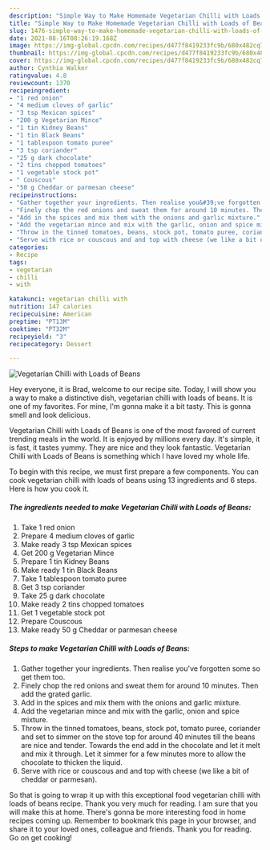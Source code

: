 ```yaml
---
description: "Simple Way to Make Homemade Vegetarian Chilli with Loads of Beans"
title: "Simple Way to Make Homemade Vegetarian Chilli with Loads of Beans"
slug: 1476-simple-way-to-make-homemade-vegetarian-chilli-with-loads-of-beans
date: 2021-08-16T08:26:19.168Z
image: https://img-global.cpcdn.com/recipes/d477f8419233fc9b/680x482cq70/vegetarian-chilli-with-loads-of-beans-recipe-main-photo.jpg
thumbnail: https://img-global.cpcdn.com/recipes/d477f8419233fc9b/680x482cq70/vegetarian-chilli-with-loads-of-beans-recipe-main-photo.jpg
cover: https://img-global.cpcdn.com/recipes/d477f8419233fc9b/680x482cq70/vegetarian-chilli-with-loads-of-beans-recipe-main-photo.jpg
author: Cynthia Walker
ratingvalue: 4.8
reviewcount: 1370
recipeingredient:
- "1 red onion"
- "4 medium cloves of garlic"
- "3 tsp Mexican spices"
- "200 g Vegetarian Mince"
- "1 tin Kidney Beans"
- "1 tin Black Beans"
- "1 tablespoon tomato puree"
- "3 tsp coriander"
- "25 g dark chocolate"
- "2 tins chopped tomatoes"
- "1 vegetable stock pot"
- " Couscous"
- "50 g Cheddar or parmesan cheese"
recipeinstructions:
- "Gather together your ingredients. Then realise you&#39;ve forgotten some so get them too."
- "Finely chop the red onions and sweat them for around 10 minutes. Then add the grated garlic."
- "Add in the spices and mix them with the onions and garlic mixture."
- "Add the vegetarian mince and mix with the garlic, onion and spice mixture."
- "Throw in the tinned tomatoes, beans, stock pot, tomato puree, coriander and set to simmer on the stove top for around 40 minutes till the beans are nice and tender. Towards the end add in the chocolate and let it melt and mix it through. Let it simmer for a few minutes more to allow the chocolate to thicken the liquid."
- "Serve with rice or couscous and and top with cheese (we like a bit of cheddar or parmesan)."
categories:
- Recipe
tags:
- vegetarian
- chilli
- with

katakunci: vegetarian chilli with 
nutrition: 147 calories
recipecuisine: American
preptime: "PT13M"
cooktime: "PT32M"
recipeyield: "3"
recipecategory: Dessert

---
```



![Vegetarian Chilli with Loads of Beans](https://img-global.cpcdn.com/recipes/d477f8419233fc9b/680x482cq70/vegetarian-chilli-with-loads-of-beans-recipe-main-photo.jpg)

Hey everyone, it is Brad, welcome to our recipe site. Today, I will show you a way to make a distinctive dish, vegetarian chilli with loads of beans. It is one of my favorites. For mine, I'm gonna make it a bit tasty. This is gonna smell and look delicious.

Vegetarian Chilli with Loads of Beans is one of the most favored of current trending meals in the world. It is enjoyed by millions every day. It's simple, it is fast, it tastes yummy. They are nice and they look fantastic. Vegetarian Chilli with Loads of Beans is something which I have loved my whole life.




To begin with this recipe, we must first prepare a few components. You can cook vegetarian chilli with loads of beans using 13 ingredients and 6 steps. Here is how you cook it.

<!--inarticleads1-->

##### The ingredients needed to make Vegetarian Chilli with Loads of Beans:

1. Take 1 red onion
1. Prepare 4 medium cloves of garlic
1. Make ready 3 tsp Mexican spices
1. Get 200 g Vegetarian Mince
1. Prepare 1 tin Kidney Beans
1. Make ready 1 tin Black Beans
1. Take 1 tablespoon tomato puree
1. Get 3 tsp coriander
1. Take 25 g dark chocolate
1. Make ready 2 tins chopped tomatoes
1. Get 1 vegetable stock pot
1. Prepare  Couscous
1. Make ready 50 g Cheddar or parmesan cheese




<!--inarticleads2-->

##### Steps to make Vegetarian Chilli with Loads of Beans:

1. Gather together your ingredients. Then realise you&#39;ve forgotten some so get them too.
1. Finely chop the red onions and sweat them for around 10 minutes. Then add the grated garlic.
1. Add in the spices and mix them with the onions and garlic mixture.
1. Add the vegetarian mince and mix with the garlic, onion and spice mixture.
1. Throw in the tinned tomatoes, beans, stock pot, tomato puree, coriander and set to simmer on the stove top for around 40 minutes till the beans are nice and tender. Towards the end add in the chocolate and let it melt and mix it through. Let it simmer for a few minutes more to allow the chocolate to thicken the liquid.
1. Serve with rice or couscous and and top with cheese (we like a bit of cheddar or parmesan).




So that is going to wrap it up with this exceptional food vegetarian chilli with loads of beans recipe. Thank you very much for reading. I am sure that you will make this at home. There's gonna be more interesting food in home recipes coming up. Remember to bookmark this page in your browser, and share it to your loved ones, colleague and friends. Thank you for reading. Go on get cooking!

